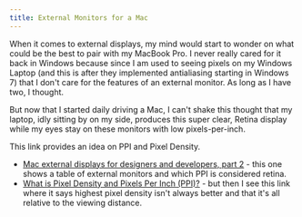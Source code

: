 ```yaml
---
title: External Monitors for a Mac
---
```


When it comes to external displays, my mind would start to wonder on what could be the best to pair with my MacBook Pro. I never really cared for it back in Windows because since I am used to seeing pixels on my Windows Laptop (and this is after they implemented antialiasing starting in Windows 7) that I don't care for the features of an external monitor. As long as I have two, I thought.

But now that I started daily driving a Mac, I can't shake this thought that my laptop, idly sitting by on my side, produces this super clear, Retina display while my eyes stay on these monitors with low pixels-per-inch.

This link provides an idea on PPI and Pixel Density.

- [Mac external displays for designers and developers, part 2](https://bjango.com/articles/macexternaldisplays2/) - this one shows a table of external monitors and which PPI is considered retina.
- [What is Pixel Density and Pixels Per Inch (PPI)?](https://www.displayninja.com/what-is-pixel-density/) - but then I see this link where it says highest pixel density isn't always better and that it's all relative to the viewing distance.